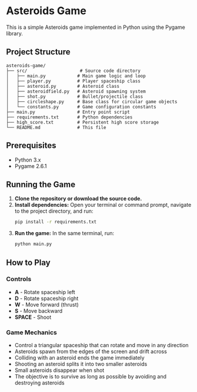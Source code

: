 # Asteroids Game

This is a simple Asteroids game implemented in Python using the Pygame library.

## Project Structure

```
asteroids-game/
├── src/                    # Source code directory
│   ├── main.py            # Main game logic and loop
│   ├── player.py          # Player spaceship class
│   ├── asteroid.py        # Asteroid class
│   ├── asteroidfield.py   # Asteroid spawning system
│   ├── shot.py            # Bullet/projectile class
│   ├── circleshape.py     # Base class for circular game objects
│   └── constants.py       # Game configuration constants
├── main.py                # Entry point script
├── requirements.txt       # Python dependencies
├── high_score.txt         # Persistent high score storage
└── README.md              # This file
```

## Prerequisites

*   Python 3.x
*   Pygame 2.6.1

## Running the Game

1.  **Clone the repository or download the source code.**
2.  **Install dependencies:**
    Open your terminal or command prompt, navigate to the project directory, and run:
    ```bash
    pip install -r requirements.txt
    ```
3.  **Run the game:**
    In the same terminal, run:
    ```bash
    python main.py
    ```

## How to Play

### Controls
*   **A** - Rotate spaceship left
*   **D** - Rotate spaceship right  
*   **W** - Move forward (thrust)
*   **S** - Move backward
*   **SPACE** - Shoot

### Game Mechanics
*   Control a triangular spaceship that can rotate and move in any direction
*   Asteroids spawn from the edges of the screen and drift across
*   Colliding with an asteroid ends the game immediately
*   Shooting an asteroid splits it into two smaller asteroids
*   Small asteroids disappear when shot
*   The objective is to survive as long as possible by avoiding and destroying asteroids 